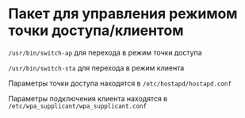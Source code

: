 # Пакет для управления режимом точки доступа/клиентом

`/usr/bin/switch-ap` для перехода в режим точки доступа

`/usr/bin/switch-sta` для перехода в режим клиента

Параметры точки доступа находятся в `/etc/hostapd/hostapd.conf`

Параметры подключения клиента находятся в `/etc/wpa_supplicant/wpa_supplicant.conf`